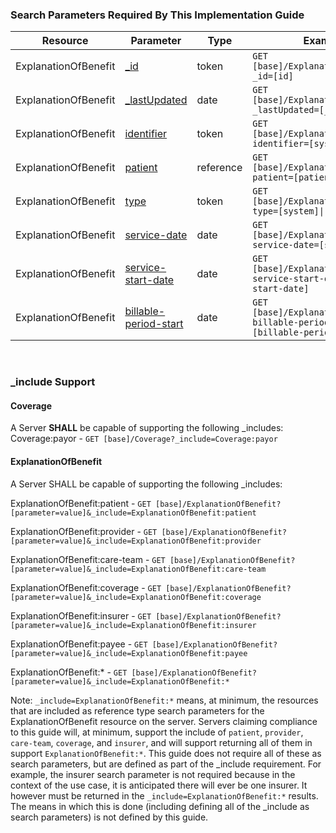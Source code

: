 ### Search Parameters Required By This Implementation Guide
<table class="grid">
<thead>
<tr>
<th>Resource</th>
<th>Parameter</th>
<th>Type</th>
<th>Example</th>
</tr>
</thead>
<tbody>
<tr>
<td>ExplanationOfBenefit</td>
<td><a href="{{site.data.fhir.path}}search.html">_id</a></td>
<td>token</td>
<td><code class="highlighter-rouge">GET [base]/ExplanationOfBenefit?_id=[id]</code></td>
</tr>
<tr>
<td>ExplanationOfBenefit</td>
<td><a href="{{site.data.fhir.path}}search.html">_lastUpdated</a></td>
<td>date</td>
<td><code class="highlighter-rouge">GET [base]/ExplanationOfBenefit?_lastUpdated=[_lastUpdated]</code></td>
</tr>
  <tr>
<td>ExplanationOfBenefit</td>
<td><a href="SearchParameter-explanationofbenefit-identifier.html">identifier</a></td>
<td>token</td>
<td><code class="highlighter-rouge">GET [base]/ExplanationOfBenefit?identifier=[system]|[code]</code></td>
</tr>
<tr>
<td>ExplanationOfBenefit</td>
<td><a href="SearchParameter-explanationofbenefit-patient.html">patient</a></td>
<td>reference</td>
<td><code class="highlighter-rouge">GET [base]/ExplanationOfBenefit?patient=[patient]</code></td>
</tr>
<tr>
<td>ExplanationOfBenefit</td>
<td><a href="SearchParameter-explanationofbenefit-type.html">type</a></td>
<td>token</td>
<td><code class="highlighter-rouge">GET [base]/ExplanationOfBenefit?type=[system]|[code]</code></td>
</tr>
<tr>
<td>ExplanationOfBenefit</td>
<td><a href="SearchParameter-explanationofbenefit-service-date.html">service-date</a></td>
<td>date</td>
<td><code class="highlighter-rouge">GET [base]/ExplanationOfBenefit?service-date=[service-date]</code></td>
</tr>
<tr>
<td>ExplanationOfBenefit</td>
<td><a href="SearchParameter-explanationofbenefit-service-start-date.html">service-start-date</a></td>
<td>date</td>
<td><code class="highlighter-rouge">GET [base]/ExplanationOfBenefit?service-start-date=[service-start-date]</code></td>
</tr>
<tr>
<td>ExplanationOfBenefit</td>
<td><a href="SearchParameter-explanationofbenefit-billable-period-start.html">billable-period-start</a></td>
<td>date</td>
<td><code class="highlighter-rouge">GET [base]/ExplanationOfBenefit?billable-period-start=[billable-period-start]</code></td>
</tr>
</tbody>
</table>

<p>&nbsp;</p>

### _include Support

#### Coverage
A Server **SHALL** be capable of supporting the following _includes:
Coverage:payor - `GET [base]/Coverage?_include=Coverage:payor`

#### ExplanationOfBenefit
A Server SHALL be capable of supporting the following _includes:

ExplanationOfBenefit:patient - `GET [base]/ExplanationOfBenefit?[parameter=value]&_include=ExplanationOfBenefit:patient`

ExplanationOfBenefit:provider - `GET [base]/ExplanationOfBenefit?[parameter=value]&_include=ExplanationOfBenefit:provider`

ExplanationOfBenefit:care-team - `GET [base]/ExplanationOfBenefit?[parameter=value]&_include=ExplanationOfBenefit:care-team`

ExplanationOfBenefit:coverage - `GET [base]/ExplanationOfBenefit?[parameter=value]&_include=ExplanationOfBenefit:coverage`

ExplanationOfBenefit:insurer - `GET [base]/ExplanationOfBenefit?[parameter=value]&_include=ExplanationOfBenefit:insurer`

ExplanationOfBenefit:payee - `GET [base]/ExplanationOfBenefit?[parameter=value]&_include=ExplanationOfBenefit:payee`

ExplanationOfBenefit:* - `GET [base]/ExplanationOfBenefit?[parameter=value]&_include=ExplanationOfBenefit:*`


Note: `_include=ExplanationOfBenefit:*` means, at minimum, the resources that are included as reference type search parameters for the ExplanationOfBenefit resource on the server. Servers claiming compliance to this guide will, at minimum, support the include of `patient`, `provider`, `care-team`, `coverage`, and `insurer`, and will support returning all of them in support `ExplanationOfBenefit:*`. This guide does not require all of these as search parameters, but are defined as part of the _include requirement. For example, the insurer search parameter is not required because in the context of the use case, it is anticipated there will ever be one insurer. It however must be returned in the `_include=ExplanationOfBenefit:*` results. The means in which this is done (including defining all of the _include as search parameters) is not defined by this guide.